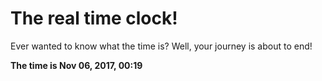 # The real time clock!

Ever wanted to know what the time is? Well, your journey is about to end!

**The time is Nov 06, 2017, 00:19**